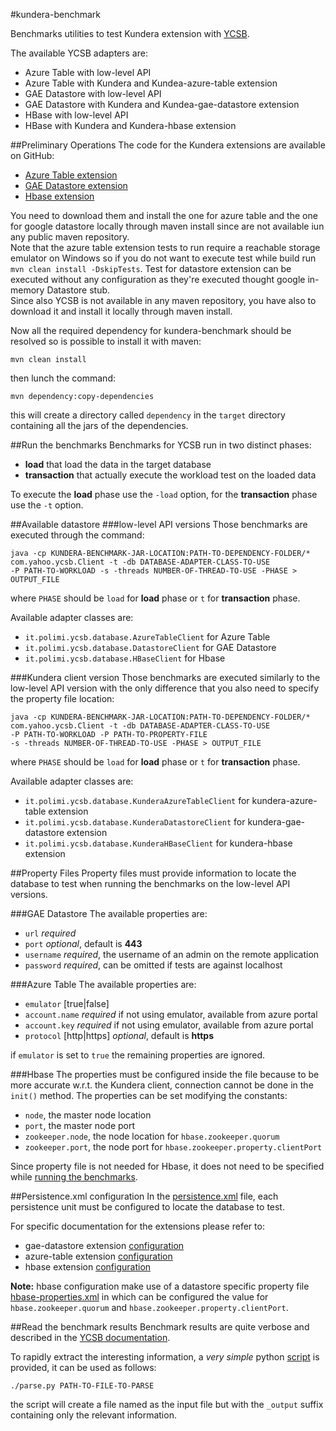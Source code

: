 #kundera-benchmark

Benchmarks utilities to test Kundera extension with [YCSB](https://github.com/brianfrankcooper/YCSB/).

The available YCSB adapters are:

- Azure Table with low-level API
- Azure Table with Kundera and Kundea-azure-table extension
- GAE Datastore with low-level API
- GAE Datastore with Kundera and Kundea-gae-datastore extension
- HBase with low-level API
- HBase with Kundera and Kundera-hbase extension

##Preliminary Operations
The code for the Kundera extensions are available on GitHub:

- [Azure Table extension](https://github.com/Arci/kundera-azure-table)
- [GAE Datastore extension](https://github.com/Arci/kundera-gae-datastore)
- [Hbase extension](https://github.com/impetus-opensource/Kundera)

You need to download them and install the one for azure table and the one for google datastore locally through maven install since are not available iun any public maven repository.  
Note that the azure table extension tests to run require a reachable storage emulator on Windows so if you do not want to execute test while build run `mvn clean install -DskipTests`.
Test for datastore extension can be executed without any configuration as they're executed thought google in-memory Datastore stub.  
Since also YCSB is not available in any maven repository, you have also to download it and install it locally through maven install.

Now all the required dependency for kundera-benchmark should be resolved so is possible to install it with maven:

```
mvn clean install
```

then lunch the command:

```
mvn dependency:copy-dependencies
```
this will create a directory called `dependency` in the `target` directory containing all the jars of the dependencies.

##Run the benchmarks
Benchmarks for YCSB run in two distinct phases:

- __load__ that load the data in the target database
- __transaction__ that actually execute the workload test on the loaded data

To execute the __load__ phase use the `-load` option, for the __transaction__ phase use the `-t` option.

##Available datastore
###low-level API versions
Those benchmarks are executed through the command:

```
java -cp KUNDERA-BENCHMARK-JAR-LOCATION:PATH-TO-DEPENDENCY-FOLDER/*
com.yahoo.ycsb.Client -t -db DATABASE-ADAPTER-CLASS-TO-USE
-P PATH-TO-WORKLOAD -s -threads NUMBER-OF-THREAD-TO-USE -PHASE > OUTPUT_FILE
```
where `PHASE` should be `load` for __load__ phase or `t` for __transaction__ phase.

Available adapter classes are:

- `it.polimi.ycsb.database.AzureTableClient` for Azure Table
- `it.polimi.ycsb.database.DatastoreClient` for GAE Datastore
- `it.polimi.ycsb.database.HBaseClient` for Hbase

###Kundera client version
Those benchmarks are executed similarly to the low-level API version with the only difference that you also need to specify the property file location:

```
java -cp KUNDERA-BENCHMARK-JAR-LOCATION:PATH-TO-DEPENDENCY-FOLDER/*
com.yahoo.ycsb.Client -t -db DATABASE-ADAPTER-CLASS-TO-USE
-P PATH-TO-WORKLOAD -P PATH-TO-PROPERTY-FILE
-s -threads NUMBER-OF-THREAD-TO-USE -PHASE > OUTPUT_FILE
```
where `PHASE` should be `load` for __load__ phase or `t` for __transaction__ phase.

Available adapter classes are:

- `it.polimi.ycsb.database.KunderaAzureTableClient` for  kundera-azure-table extension
- `it.polimi.ycsb.database.KunderaDatastoreClient` for kundera-gae-datastore extension
- `it.polimi.ycsb.database.KunderaHBaseClient` for kundera-hbase extension

##Property Files
Property files must provide information to locate the database to test when running the benchmarks on the low-level API versions.

###GAE Datastore
The available properties are:

- `url` _required_
- `port` _optional_, default is __443__
- `username`  _required_, the username of an admin on the remote application
- `password` _required_, can be omitted if tests are against localhost

###Azure Table
The available properties are:

- `emulator` [true|false]
- `account.name` _required_ if not using emulator, available from azure portal
- `account.key` _required_ if not using emulator, available from azure portal
- `protocol` [http|https] _optional_, default is __https__

if `emulator` is set to `true` the remaining properties are ignored.

###Hbase
The properties must be configured inside the []() file because to be more accurate w.r.t. the Kundera client, connection cannot be done in the `init()` method.
The properties can be set modifying the constants:

- `node`, the master node location
- `port`, the master node port
- `zookeeper.node`, the node location for `hbase.zookeeper.quorum`
- `zookeeper.port`, the node port for `hbase.zookeeper.property.clientPort`

Since property file is not needed for Hbase, it does not need to be specified while [running the benchmarks](#low-level-api-version).

##Persistence.xml configuration
In the [persistence.xml](https://github.com/Arci/kundera-benchmark/blob/master/src/main/resources/META-INF/persistence.xml) file, each persistence unit must be configured to locate the database to test.

For specific documentation for the extensions please refer to:

- gae-datastore extension [configuration](https://github.com/Arci/kundera-gae-datastore#configuration)
- azure-table extension [configuration](https://github.com/Arci/kundera-azure-table#configuration)
- hbase extension [configuration](https://github.com/impetus-opensource/Kundera/wiki/Common-Configuration)

__Note:__ hbase configuration make use of a datastore specific property file [hbase-properties.xml](https://github.com/Arci/kundera-benchmark/blob/master/src/main/resources/hbase-properties.xml) in which can be configured the value for `hbase.zookeeper.quorum`  and `hbase.zookeeper.property.clientPort`.

##Read the benchmark results
Benchmark results are quite verbose and described in the [YCSB documentation](https://github.com/brianfrankcooper/YCSB/wiki/Running-a-Workload#step-6-execute-the-workload).

To rapidly extract the interesting information, a _very simple_ python [script](https://github.com/Arci/kundera-benchmark/blob/master/parse.py) is provided, it can be used as follows:

```
./parse.py PATH-TO-FILE-TO-PARSE
```
the script will create a file named as the input file but with the `_output` suffix containing only the relevant information.